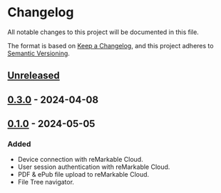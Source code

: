 # Changelog

All notable changes to this project will be documented in this file.

The format is based on [Keep a Changelog](https://keepachangelog.com/en/1.1.0/),
and this project adheres to [Semantic Versioning](https://semver.org/spec/v2.0.0.html).

## [Unreleased]

## [0.3.0] - 2024-04-08

## [0.1.0] - 2024-05-05

### Added
- Device connection with reMarkable Cloud.
- User session authentication with reMarkable Cloud.
- PDF & ePub file upload to reMarkable Cloud.
- File Tree navigator.

[unreleased]: https://github.com/Alberto-Writes-Typescript/a-remarkable-js-sdk/compare/v0.3.0...HEAD
[0.3.0]: https://github.com/Alberto-Writes-Typescript/a-remarkable-js-sdk/compare/v0.1.0...v0.3.0
[0.1.0]: https://github.com/Alberto-Writes-Typescript/a-remarkable-js-sdk/releases/tag/v0.1.0